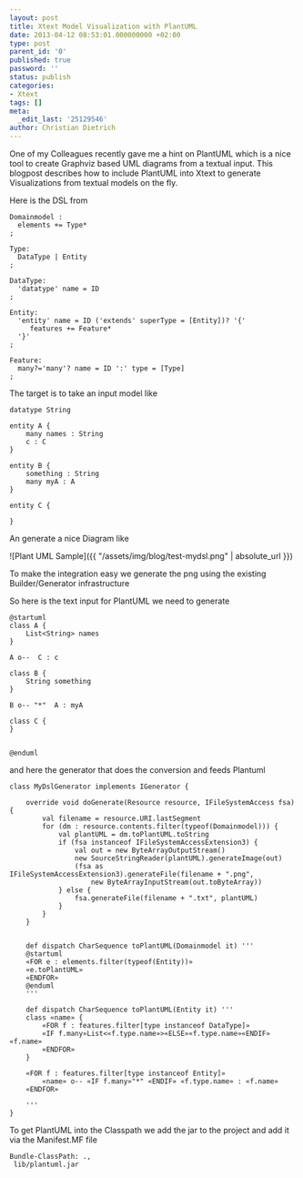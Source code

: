```yaml
---
layout: post
title: Xtext Model Visualization with PlantUML
date: 2013-04-12 08:53:01.000000000 +02:00
type: post
parent_id: '0'
published: true
password: ''
status: publish
categories:
- Xtext
tags: []
meta:
  _edit_last: '25129546'
author: Christian Dietrich
---
```

One of my Colleagues recently gave me a hint on PlantUML which is a nice tool to create Graphviz based UML diagrams from a textual input. This blogpost describes how to include PlantUML into Xtext to generate Visualizations from textual models on the fly.

Here is the DSL from

```
Domainmodel :
  elements += Type*
;
   
Type:
  DataType | Entity
;
   
DataType:
  'datatype' name = ID
;
  
Entity:
  'entity' name = ID ('extends' superType = [Entity])? '{'
     features += Feature*
  '}'
;
  
Feature:
  many?='many'? name = ID ':' type = [Type]
;
```

The target is to take an input model like

```
datatype String
 
entity A {
    many names : String
    c : C
}
 
entity B {
    something : String
    many myA : A
}
 
entity C {
     
} 
```

An generate a nice Diagram like

![Plant UML Sample]({{ "/assets/img/blog/test-mydsl.png" | absolute_url }})

To make the integration easy we generate the png using the existing Builder/Generator infrastructure

So here is the text input for PlantUML we need to generate

```
@startuml
class A {
    List<String> names
}
 
A o--  C : c
 
class B {
    String something
}
 
B o-- "*"  A : myA
 
class C {
}
 
 
@enduml
``` 

and here the generator that does the conversion and feeds Plantuml

```
class MyDslGenerator implements IGenerator {
 
    override void doGenerate(Resource resource, IFileSystemAccess fsa) {
        val filename = resource.URI.lastSegment
        for (dm : resource.contents.filter(typeof(Domainmodel))) {
            val plantUML = dm.toPlantUML.toString
            if (fsa instanceof IFileSystemAccessExtension3) {
                val out = new ByteArrayOutputStream()
                new SourceStringReader(plantUML).generateImage(out)
                (fsa as IFileSystemAccessExtension3).generateFile(filename + ".png",
                    new ByteArrayInputStream(out.toByteArray))
            } else {
                fsa.generateFile(filename + ".txt", plantUML)
            }
        }
    }
 
     
    def dispatch CharSequence toPlantUML(Domainmodel it) '''
    @startuml
    «FOR e : elements.filter(typeof(Entity))»
    «e.toPlantUML»
    «ENDFOR»
    @enduml
    '''
     
    def dispatch CharSequence toPlantUML(Entity it) '''
    class «name» {
        «FOR f : features.filter[type instanceof DataType]»
        «IF f.many»List<«f.type.name»>«ELSE»«f.type.name»«ENDIF» «f.name»
        «ENDFOR»
    }
     
    «FOR f : features.filter[type instanceof Entity]»
        «name» o-- «IF f.many»"*" «ENDIF» «f.type.name» : «f.name»
    «ENDFOR»
     
    ''' 
}
``` 

To get PlantUML into the Classpath we add the jar to the project
and add it via the Manifest.MF file

```
Bundle-ClassPath: .,
 lib/plantuml.jar
``` 